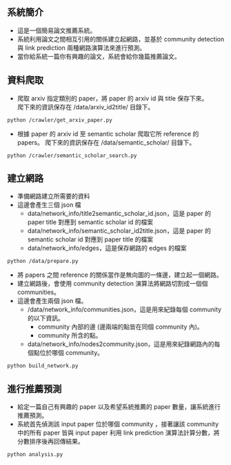 ## 系統簡介
* 這是一個簡易論文推薦系統。
* 系統利用論文之間相互引用的關係建立起網路，並基於 community detection 與 link prediction 兩種網路演算法來進行預測。
* 當你給系統一篇你有興趣的論文，系統會給你幾篇推薦論文。

## 資料爬取
* 爬取 arxiv 指定類別的 paper，將 paper 的 arxiv id 與 title 保存下來。<br>
爬下來的資訊保存在 /data/arxiv_id2title/ 目錄下。
```
python /crawler/get_arxiv_paper.py
```

* 根據 paper 的 arxiv id 至 semantic scholar 爬取它所 reference 的 papers。
爬下來的資訊保存在 /data/semantic_scholar/ 目錄下。
```
python /crawler/semantic_scholar_search.py
```
## 建立網路
* 準備網路建立所需要的資料
* 這邊會產生三個 json 檔
  * data/network_info/title2semantic_scholar_id.json，這是 paper 的 paper title 對應到 semantic scholar id 的檔案  
  * data/network_info/semantic_scholar_id2title.json，這是 paper 的 semantic scholar id 對應到 paper title 的檔案 
  * data/network_info/edges，這是保存網路的 edges 的檔案
```
python /data/prepare.py
```

* 將 papers 之間 reference 的關係當作是無向圖的一條邊，建立起一個網路。
* 建立網路後，會使用 community detection 演算法將網路切割成一個個 communities。
* 這邊會產生兩個 json 檔。
  * /data/network_info/communities.json，這是用來紀錄每個 community 的以下資訊。
    * community 內部的邊 (邊兩端的點皆在同個 community 內)。
    * community 所含的點。
  * data/network_info/nodes2community.json，這是用來紀錄網路內的每個點位於哪個 community。
```
python build_network.py
```

## 進行推薦預測
* 給定一篇自己有興趣的 paper 以及希望系統推薦的 paper 數量，讓系統進行推薦預測。
* 系統首先偵測該 input paper 位於哪個 community ，接著讓該 community 中的所有 paper 皆與 input paper 利用 link prediction 演算法計算分數，將分數排序後再回傳結果。
```
python analysis.py
```
